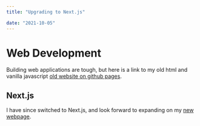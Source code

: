 ```yaml
---
title: "Upgrading to Next.js"

date: "2021-10-05"
---
```


# Web Development
Building web applications are tough, but here is a link to my old html and vanilla javascript [old website on github pages](https://majickdave.github.io "David Samuel's old web page on github").

## Next.js
I have since switched to Next.js, and look forward to expanding on my [new webpage](https://davesamuel.me "David Samuel's NextJS webpage").